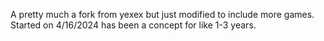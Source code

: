 A pretty much a fork from yexex but just modified to include more games. Started on 4/16/2024 has been a concept for like 1-3 years.
